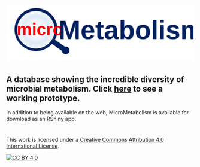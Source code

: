 # <a href="https://timothy-hackmann.shinyapps.io/MicroMetabolismDatabase/"><img src="https://github.com/thackmann/MicroMetabolismDatabase/blob/main/logo.svg" width="500"/></a>

## A database showing the incredible diversity of microbial metabolism.  Click [here](https://timothy-hackmann.shinyapps.io/MicroMetabolismDatabase/) to see a working prototype.

In addition to being available on the web, MicroMetabolism is available for download as an RShiny app.  

#

This work is licensed under a
[Creative Commons Attribution 4.0 International License][cc-by].

[![CC BY 4.0][cc-by-image]][cc-by]

[cc-by]: http://creativecommons.org/licenses/by/4.0/
[cc-by-image]: https://i.creativecommons.org/l/by/4.0/88x31.png
[cc-by-shield]: https://img.shields.io/badge/License-CC%20BY%204.0-lightgrey.svg

